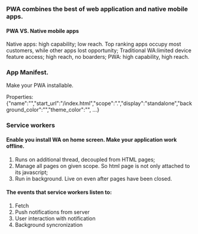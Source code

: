 ### PWA combines the best of web application and native mobile apps.

#### PWA VS. Native mobile apps

Native apps: high capability; low reach. Top ranking apps occupy most customers, while other apps lost opportunity;
Traditional WA:limited device feature access; high reach, no boarders;
PWA: high capability, high reach.



### App Manifest.

Make your PWA installable.

Properties: {"name":"","start_url":"/index.html","scope":".","display":"standalone","background_color":"","theme_color":"", ...}



### Service workers

#### Enable you install WA on home screen.  Make your application work offline.

1. Runs on additional thread, decoupled from HTML pages;
2. Manage all pages on given scope. So html page is not only attached to its javascript;
3. Run in background. Live on even after pages have been closed. 

#### The events that service workers listen to:

1. Fetch
2. Push notifications from server
3. User interaction with notification
4. Background syncronization
